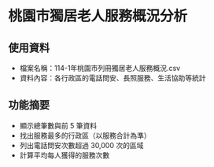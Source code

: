 # 桃園市獨居老人服務概況分析


##  使用資料
- 檔案名稱：114-1年桃園市列冊獨居老人服務概況.csv
- 資料內容：各行政區的電話問安、長照服務、生活協助等統計

##  功能摘要
- 顯示總筆數與前 5 筆資料
- 找出服務最多的行政區（以服務合計為準）
- 列出電話問安次數超過 30,000 次的區域
- 計算平均每人獲得的服務次數
